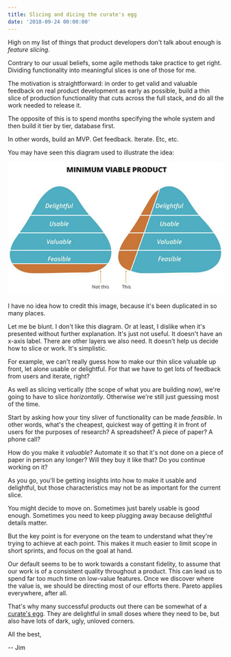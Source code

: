 ```yaml
---
title: Slicing and dicing the curate's egg
date: '2018-09-24 00:00:00'
---
```


High on my list of things that product developers don't talk about enough is _feature slicing_.

Contrary to our usual beliefs, some agile methods take practice to get right. Dividing functionality into meaningful slices is one of those for me.

The motivation is straightforward: in order to get valid and valuable feedback on real product development as early as possible, build a thin slice of production functionality that cuts across the full stack, and do all the work needed to release it.

The opposite of this is to spend months specifying the whole system and then build it tier by tier, database first.

In other words, build an MVP. Get feedback. Iterate. Etc, etc.

You may have seen this diagram used to illustrate the idea:

![MVP pyramid, showing horizontal layers of 'feasible', 'valuable', 'usable' and 'delightful'. Take a thin slice vertically across all these layers, not horizontally across just one](/images/list/20180924-pyramid.jpg)

I have no idea how to credit this image, because it's been duplicated in so many places.

Let me be blunt. I don't like this diagram. Or at least, I dislike when it's presented without further explanation. It's just not useful. It doesn't have an x-axis label. There are other layers we also need. It doesn't help us decide how to slice or work. It's simplistic.

For example, we can't really guess how to make our thin slice valuable up front, let alone usable or delightful. For that we have to get lots of feedback from users and iterate, right?

As well as slicing vertically (the scope of what you are building _now_), we're going to have to slice _horizontally_. Otherwise we're still just guessing most of the time.

Start by asking how your tiny sliver of functionality can be made _feasible_. In other words, what's the cheapest, quickest way of getting it in front of users for the purposes of research? A spreadsheet? A piece of paper? A phone call?

How do you make it _valuable_? Automate it so that it's not done on a piece of paper in person any longer? Will they buy it like that? Do you continue working on it?

As you go, you'll be getting insights into how to make it usable and delightful, but those characteristics may not be as important for the current slice.

You might decide to move on. Sometimes just barely usable is good enough. Sometimes you need to keep plugging away because delightful details matter.

But the key point is for everyone on the team to understand what they're trying to achieve at each point. This makes it much easier to limit scope in short sprints, and focus on the goal at hand.

Our default seems to be to work towards a constant fidelity, to assume that our work is of a consistent quality throughout a product. This can lead us to spend far too much time on low-value features. Once we discover where the value is, we should be directing most of our efforts there. Pareto applies everywhere, after all.

That's why many successful products out there can be somewhat of a [curate's egg](https://en.wikipedia.org/wiki/Curate's_egg). They are delightful in small doses where they need to be, but also have lots of dark, ugly, unloved corners.

All the best,

-- Jim
